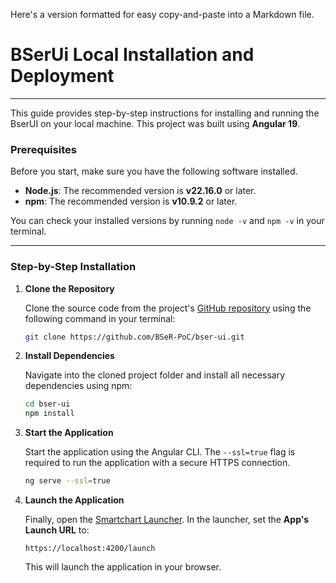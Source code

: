Here's a version formatted for easy copy-and-paste into a Markdown file.

# BSerUi Local Installation and Deployment

-----

This guide provides step-by-step instructions for installing and running the BserUI on your local machine. This project was built using **Angular 19**.

### Prerequisites

Before you start, make sure you have the following software installed.

  * **Node.js**: The recommended version is **v22.16.0** or later.
  * **npm**: The recommended version is **v10.9.2** or later.

You can check your installed versions by running `node -v` and `npm -v` in your terminal.

-----

### Step-by-Step Installation

1.  **Clone the Repository**

    Clone the source code from the project's [GitHub repository](https://github.com/BSeR-PoC/bser-ui.git) using the following command in your terminal:

    ```bash
    git clone https://github.com/BSeR-PoC/bser-ui.git
    ```

2.  **Install Dependencies**

    Navigate into the cloned project folder and install all necessary dependencies using npm:

    ```bash
    cd bser-ui
    npm install
    ```

3.  **Start the Application**

    Start the application using the Angular CLI. The `--ssl=true` flag is required to run the application with a secure HTTPS connection.

    ```bash
    ng serve --ssl=true
    ```

4.  **Launch the Application**

    Finally, open the [Smartchart Launcher](https://launch.smarthealthit.org/). In the launcher, set the **App's Launch URL** to:

    ```
    https://localhost:4200/launch
    ```

    This will launch the application in your browser.
